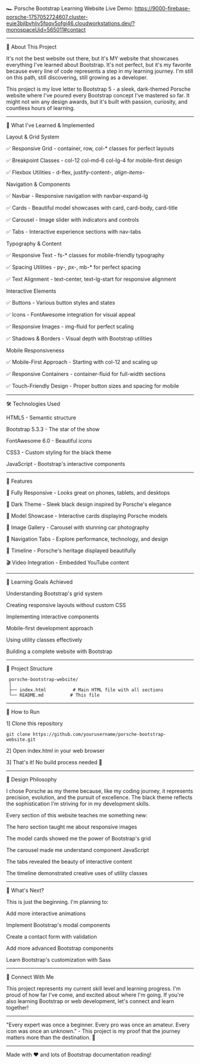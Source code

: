 🏎️ Porsche Bootstrap Learning Website
Live Demo: https://9000-firebase-porsche-1757052724607.cluster-euie3bjlbvhliv5fpqv5ofgi46.cloudworkstations.dev/?monospaceUid=565011#contact
________________________________________________________________________________________________________________________________________________

💫 About This Project

It's not the best website out there, but it's MY website that showcases everything I've learned about Bootstrap. It's not perfect, but it's my favorite because every line of code represents a step in my learning journey. I'm still on this path, still discovering, still growing as a developer.

This project is my love letter to Bootstrap 5 - a sleek, dark-themed Porsche website where I've poured every Bootstrap concept I've mastered so far. It might not win any design awards, but it's built with passion, curiosity, and countless hours of learning.
________________________________________________________________________________________________________________________________________________

🚀 What I've Learned & Implemented

   Layout & Grid System
   
   ✅ Responsive Grid - container, row, col-* classes for perfect layouts
   
   ✅ Breakpoint Classes - col-12 col-md-6 col-lg-4 for mobile-first design
   
   ✅ Flexbox Utilities - d-flex, justify-content-*, align-items-*
   
   Navigation & Components
   
   ✅ Navbar - Responsive navigation with navbar-expand-lg
   
   ✅ Cards - Beautiful model showcases with card, card-body, card-title
   
   ✅ Carousel - Image slider with indicators and controls
   
   ✅ Tabs - Interactive experience sections with nav-tabs
   
   Typography & Content
   
   ✅ Responsive Text - fs-* classes for mobile-friendly typography
   
   ✅ Spacing Utilities - py-*, px-*, mb-* for perfect spacing
   
   ✅ Text Alignment - text-center, text-lg-start for responsive alignment
   
   Interactive Elements
   
   ✅ Buttons - Various button styles and states
   
   ✅ Icons - FontAwesome integration for visual appeal
   
   ✅ Responsive Images - img-fluid for perfect scaling
   
   ✅ Shadows & Borders - Visual depth with Bootstrap utilities
   
   Mobile Responsiveness
   
   ✅ Mobile-First Approach - Starting with col-12 and scaling up
   
   ✅ Responsive Containers - container-fluid for full-width sections
   
   ✅ Touch-Friendly Design - Proper button sizes and spacing for mobile
________________________________________________________________________________________________________________________________________________

🛠️ Technologies Used

  HTML5 - Semantic structure
  
  Bootstrap 5.3.3 - The star of the show
  
  FontAwesome 6.0 - Beautiful icons
  
  CSS3 - Custom styling for the black theme
  
  JavaScript - Bootstrap's interactive components
  ________________________________________________________________________________________________________________________________________________

📱 Features

  🌟 Fully Responsive - Looks great on phones, tablets, and desktops
  
  🎨 Dark Theme - Sleek black design inspired by Porsche's elegance
  
  🚗 Model Showcase - Interactive cards displaying Porsche models
  
  📸 Image Gallery - Carousel with stunning car photography
  
  🎯 Navigation Tabs - Explore performance, technology, and design
  
  📜 Timeline - Porsche's heritage displayed beautifully
  
  🎬 Video Integration - Embedded YouTube content
  ________________________________________________________________________________________________________________________________________________

🎯 Learning Goals Achieved

 Understanding Bootstrap's grid system

 Creating responsive layouts without custom CSS

 Implementing interactive components

 Mobile-first development approach

 Using utility classes effectively

 Building a complete website with Bootstrap
 ________________________________________________________________________________________________________________________________________________

📁 Project Structure

     porsche-bootstrap-website/
     │
     ├── index.html          # Main HTML file with all sections
     └── README.md          # This file
________________________________________________________________________________________________________________________________________________
🚀 How to Run

1] Clone this repository

    git clone https://github.com/yourusername/porsche-bootstrap-website.git
    
2] Open index.html in your web browser

3] That's it! No build process needed 🎉
________________________________________________________________________________________________________________________________________________
🎨 Design Philosophy

I chose Porsche as my theme because, like my coding journey, it represents precision, evolution, and the pursuit of excellence. The black theme reflects the sophistication I'm striving for in my development skills.

Every section of this website teaches me something new:

The hero section taught me about responsive images

The model cards showed me the power of Bootstrap's grid

The carousel made me understand component JavaScript

The tabs revealed the beauty of interactive content

The timeline demonstrated creative uses of utility classes
________________________________________________________________________________________________________________________________________________

💭 What's Next?

This is just the beginning. I'm planning to:

 Add more interactive animations

 Implement Bootstrap's modal components

 Create a contact form with validation

 Add more advanced Bootstrap components

 Learn Bootstrap's customization with Sass
________________________________________________________________________________________________________________________________________________
🤝 Connect With Me

This project represents my current skill level and learning progress. I'm proud of how far I've come, and excited about where I'm going. If you're also learning Bootstrap or web development, let's connect and learn together!
________________________________________________________________________________________________________________________________________________
"Every expert was once a beginner. Every pro was once an amateur. Every icon was once an unknown." - This project is my proof that the journey matters more than the destination. 🚀
________________________________________________________________________________________________________________________________________________
Made with ❤️ and lots of Bootstrap documentation reading!
